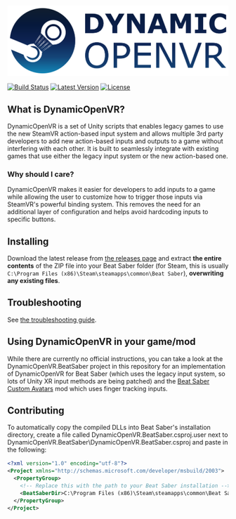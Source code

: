 ![DynamicOpenVR Logo](Documentation/Images/dynamicopenvr-logo-wide.png)

[![Build Status](https://img.shields.io/github/actions/workflow/status/nicoco007/DynamicOpenVR/build.yml?style=flat-square)](https://github.com/nicoco007/DynamicOpenVR/actions)
[![Latest Version](https://img.shields.io/github/v/release/nicoco007/DynamicOpenVR?include_prereleases&style=flat-square)](https://github.com/nicoco007/DynamicOpenVR/releases)
[![License](https://img.shields.io/github/license/nicoco007/DynamicOpenVR?style=flat-square)](https://github.com/nicoco007/DynamicOpenVR/blob/master/LICENSE)

## What is DynamicOpenVR?

DynamicOpenVR is a set of Unity scripts that enables legacy games to use the new SteamVR action-based input system and allows multiple 3rd party developers to add new action-based inputs and outputs to a game without interfering with each other. It is built to seamlessly integrate with existing games that use either the legacy input system or the new action-based one.

### Why should I care?

DynamicOpenVR makes it easier for developers to add inputs to a game while allowing the user to customize how to trigger those inputs via SteamVR's powerful binding system. This removes the need for an additional layer of configuration and helps avoid hardcoding inputs to specific buttons.

## Installing
Download the latest release from [the releases page](https://github.com/nicoco007/DynamicOpenVR/releases) and extract **the entire contents** of the ZIP file into your Beat Saber folder (for Steam, this is usually `C:\Program Files (x86)\Steam\steamapps\common\Beat Saber`), **overwriting any existing files**.

## Troubleshooting
See [the troubleshooting guide](TROUBLESHOOTING.md).

## Using DynamicOpenVR in your game/mod
While there are currently no official instructions, you can take a look at the DynamicOpenVR.BeatSaber project in this repository for an implementation of DynamicOpenVR for Beat Saber (which uses the legacy input system, so lots of Unity XR input methods are being patched) and the [Beat Saber Custom Avatars](https://github.com/nicoco007/BeatSaberCustomAvatars) mod which uses finger tracking inputs.

## Contributing
To automatically copy the compiled DLLs into Beat Saber's installation directory, create a file called DynamicOpenVR.BeatSaber.csproj.user next to DynamicOpenVR.BeatSaber\DynamicOpenVR.BeatSaber.csproj and paste in the following:

```xml
<?xml version="1.0" encoding="utf-8"?>
<Project xmlns="http://schemas.microsoft.com/developer/msbuild/2003">
  <PropertyGroup>
    <!-- Replace this with the path to your Beat Saber installation -->
    <BeatSaberDir>C:\Program Files (x86)\Steam\steamapps\common\Beat Saber</BeatSaberDir>
  </PropertyGroup>
</Project>
```
